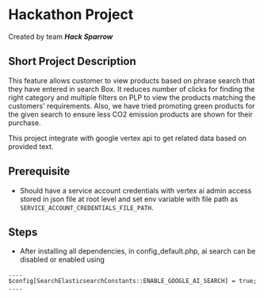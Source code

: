 # Hackathon Project
Created by team ***Hack Sparrow***

## Short Project Description
This feature allows customer to view products based on phrase search that they have entered in search Box. It reduces number of clicks for finding the right category and multiple filters on PLP to view the products matching the customers' requirements. Also, we have tried promoting green products for the given search to ensure less CO2 emission products are shown for their purchase.

This project integrate with google vertex api to get related data based on provided text.

## Prerequisite
- Should have a service account credentials with vertex ai admin access stored in json file at root level and set env variable with file path as `SERVICE_ACCOUNT_CREDENTIALS_FILE_PATH`.

## Steps
- After installing all dependencies, in config_default.php, ai search can be disabled or enabled using
```
....
$config[SearchElasticsearchConstants::ENABLE_GOOGLE_AI_SEARCH] = true;
....
```